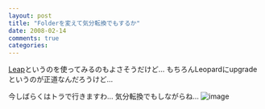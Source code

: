 ```yaml
---
layout: post
title: "Folderを変えて気分転換でもするか"
date: 2008-02-14
comments: true
categories:
---
```



[Leap](http://www.ironicsoftware.com/leap/index.html)というのを使ってみるのもよさそうだけど…
もちろんLeopardにupgradeというのが正道なんだろうけど…

今しばらくはトラで行きますわ…
気分転換でもしながらね…
![image](http://img.f.hatena.ne.jp/images/fotolife/k/keyesberry/20080213/20080213175759.jpg)
